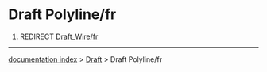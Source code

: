 # Draft Polyline/fr
1.  REDIRECT [Draft\_Wire/fr](Draft_Wire/fr.md)

---
[documentation index](../README.md) > [Draft](Draft_Workbench.md) > Draft Polyline/fr
